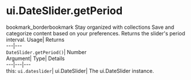  
#  ui.DateSlider.getPeriod 
bookmark_borderbookmark Stay organized with collections  Save and categorize content based on your preferences.
Returns the slider's period interval. 
Usage| Returns  
---|---  
`DateSlider.getPeriod()`| Number  
Argument| Type| Details  
---|---|---  
this: `ui.dateslider`| ui.DateSlider| The ui.DateSlider instance.  
